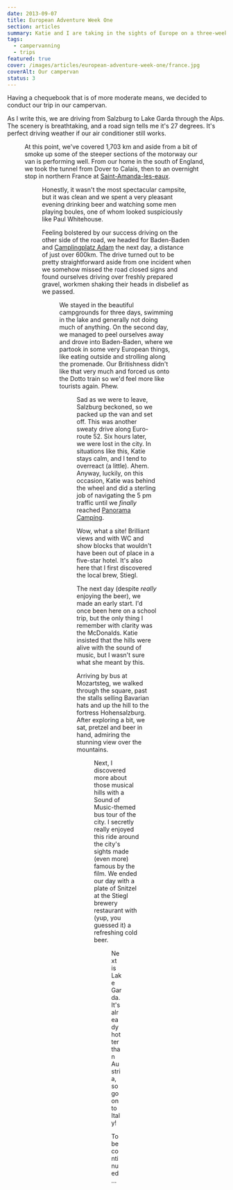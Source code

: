 ```yaml
---
date: 2013-09-07
title: European Adventure Week One
section: articles
summary: Katie and I are taking in the sights of Europe on a three-week grand tour
tags:
  - campervanning
  - trips
featured: true
cover: /images/articles/european-adventure-week-one/france.jpg
coverAlt: Our campervan
status: 3
---
```

Having a chequebook that is of more moderate means, we decided to conduct our trip in our campervan.

As I write this, we are driving from Salzburg to Lake Garda through the Alps. The scenery is breathtaking, and a road sign tells me it's  27 degrees. It's perfect driving weather if our air conditioner still works.  

<figure url="/images/articles/european-adventure-week-one/alps.jpg" caption="The road through the Alps from Austria to Italy. Beautiful mountains in the background.">

At this point, we've covered 1,703 km and aside from a bit of smoke up some of the steeper sections of the motorway our van is performing well. From our home in the south of England, we took the tunnel from Dover to Calais, then to an overnight stop in northern France at [Saint-Amanda-les-eaux](//www.campingmontdesbruyeres.com/english/).

<figure url="/images/articles/european-adventure-week-one/france.jpg" caption="Katie outside the van on our first night at Camping des Bruyeres, France">

Honestly, it wasn't the most spectacular campsite, but it was clean and we spent a very pleasant evening drinking beer and watching some men playing boules, one of whom looked suspiciously like Paul Whitehouse.

Feeling bolstered by our success driving on the other side of the road, we headed for Baden-Baden and [Camplingplatz Adam](//www.campingplatz-adam.de/) the next day, a distance of just over 600km. The drive turned out to be pretty straightforward aside from one incident when we somehow missed the road closed signs and found ourselves driving over freshly prepared gravel, workmen shaking their heads in disbelief as we passed.

<figure url="/images/articles/european-adventure-week-one/adam-night.jpg" caption="View of the sunset over the lake at Campingplatz Adam, Germany">

We stayed in the beautiful campgrounds for three days, swimming in the lake and generally not doing much of anything. On the second day, we managed to peel ourselves away and drove into Baden-Baden, where we partook in some very European things, like eating outside and strolling along the promenade. Our Britishness didn't like that very much and forced us onto the Dotto train so we'd feel more like tourists again. Phew.

<figure url="/images/articles/european-adventure-week-one/baden_lunch.jpg" caption="Katie enjoying lunch outside at a restaurant in Baden-Baden">

Sad as we were to leave, Salzburg beckoned, so we packed up the van and set off. This was another sweaty drive along Euro-route 52. Six hours later, we were lost in the city. In situations like this, Katie stays calm, and I tend to overreact (a little). Ahem. Anyway, luckily, on this occasion, Katie was behind the wheel and did a sterling job of navigating the 5 pm traffic until we _finally_ reached [Panorama Camping](//www.panorama-camping.at/cms/index.php?lang=en).

Wow, what a site! Brilliant views and with WC and show blocks that wouldn't have been out of place in a five-star hotel. It's also here that I first discovered the local brew, Stiegl.

The next day (despite *really* enjoying the beer), we made an early start. I'd once been here on a school trip, but the only thing I remember with clarity was the McDonalds. Katie insisted that the hills were alive with the sound of music, but I wasn't sure what she meant by this.

Arriving by bus at Mozartsteg, we walked through the square, past the stalls selling Bavarian hats and up the hill to the fortress Hohensalzburg. After exploring a bit, we sat, pretzel and beer in hand, admiring the stunning view over the mountains.

<figure url="/images/articles/european-adventure-week-one/salzburg.jpg" caption="A view of Saltzburg from a high vantage point just outside the city">

Next, I discovered more about those musical hills with a Sound of Music-themed bus tour of the city. I secretly really enjoyed this ride around the city's sights made (even more) famous by the film. We ended our day with a plate of Snitzel at the Stiegl brewery restaurant with (yup, you guessed it) a refreshing cold beer.

<figure url="/images/articles/european-adventure-week-one/pavilion.jpg" caption="Katie outside the "Sixteen Going on Seventeen" pavilion made famous by the Sound of Music movie">

Next is Lake Garda. It's already hotter than Austria, so go on to Italy!

To be continued…
